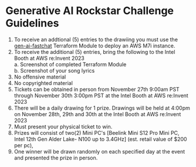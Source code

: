 # Generative AI Rockstar Challenge Guidelines

1. To receive an addtional (5) entries to the drawiing you must use the [gen-ai-fastchat](https://github.com/intel/terraform-intel-aws-vm/tree/main/examples/gen-ai-fastchat) Terraform Module to deploy an AWS M7i instance.
2. To receive the additional (5) entries, bring the following to the Intel Booth at AWS re:Invent 2023 <br>
    a. Screenshot of completed Terraform Module<br>
    b. Screenshot of your song lyrics<br>
3. No offensive material
4. No copyrighted material
5. Tickets can be obtained in person from November 27th 9:00am PST through November 30th 3:00pm PST at the Intel Booth at AWS re:Invent 2023
6. There will be a daily drawing for 1 prize. Drawings will be held at 4:00pm on November 28th, 29th and 30th at the Intel Booth at AWS re:Invent 2023
7. Must present your physical ticket to win.
8. Prizes will consist of two(2) Mini PC's [Beelink Mini S12 Pro Mini PC, Intel 12th Gen Alder Lake- N100 up to 3.4GHz] (est. retail value of $200 per pc),
9. One winner will be drawn randomly on each specified day at the event and presented the prize in person.


